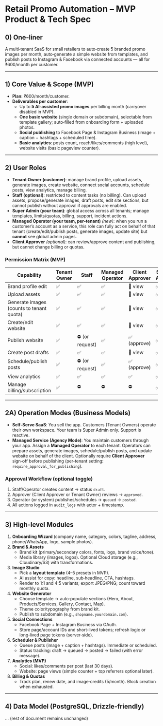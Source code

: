 # Retail Promo Automation – MVP Product & Tech Spec

## 0) One‑liner
A multi‑tenant SaaS for small retailers to auto‑create 5 branded promo images per month, auto‑generate a simple website from templates, and publish posts to Instagram & Facebook via connected accounts — all for ₹600/month per customer.

---

## 1) Core Value & Scope (MVP)
- **Plan**: ₹600/month/customer.
- **Deliverables per customer**:
  - Up to **5 AI‑assisted promo images** per billing month (carryover disabled in MVP).
  - **One basic website** (single domain or subdomain), selectable from template gallery; auto‑filled from onboarding form + uploaded photos.
  - **Social publishing** to Facebook Page & Instagram Business (image + caption + hashtags + scheduled time).
  - **Basic analytics**: posts count, reach/likes/comments (high level), website visits (basic pageview counter).

---

## 2) User Roles
- **Tenant Owner (customer)**: manage brand profile, upload assets, generate images, create website, connect social accounts, schedule posts, view analytics, manage billing.
- **Staff (optional)**: restricted to content tasks (no billing). Can upload assets, propose/generate images, draft posts, edit site sections, but cannot publish without approval if approvals are enabled.
- **Super Admin (your team)**: global access across all tenants; manage templates, limits/quotas, billing, support, incident actions.
- **Managed Operator (your team, per‑tenant)** *(new)*: when you run a customer’s account as a service, this role can fully act on behalf of that tenant (create/edit/publish posts, generate images, update site) but **cannot** see global admin pages. 
- **Client Approver** *(optional)*: can review/approve content and publishing, but cannot change billing or quotas.

### Permission Matrix (MVP)
| Capability | Tenant Owner | Staff | Managed Operator | Client Approver | Super Admin |
|---|---|---|---|---|---|
| Brand profile edit | ✅ | ✅ | ✅ | 🔎 view | ✅ |
| Upload assets | ✅ | ✅ | ✅ | 🔎 view | ✅ |
| Generate images (counts to tenant quota) | ✅ | ✅ | ✅ | 🔎 view | ✅ |
| Create/edit website | ✅ | ✅ | ✅ | 🔎 view | ✅ |
| Publish website | ✅ | ⛔ (or request) | ✅ | ✅ (approve) | ✅ |
| Create post drafts | ✅ | ✅ | ✅ | 🔎 view | ✅ |
| Schedule/publish posts | ✅ | ⛔ (or request) | ✅ | ✅ (approve) | ✅ |
| View analytics | ✅ | ✅ | ✅ | ✅ | ✅ |
| Manage billing/subscription | ✅ | ⛔ | ⛔ | ⛔ | ✅ |

---


## 2A) Operation Modes (Business Models)
- **Self‑Serve SaaS**: You sell the app. Customers (Tenant Owners) operate their own workspace. Your team is Super Admin only. Support is reactive.
- **Managed Service (Agency Mode)**: You maintain customers through your app. Assign a **Managed Operator** to each tenant. Operators can prepare assets, generate images, schedule/publish posts, and update website on behalf of the client. Optionally require **Client Approver** sign‑off before publishing (per‑tenant setting: `require_approval_for_publishing`).

### Approval Workflow (optional toggle)
1. Staff/Operator creates content → status `draft`.
2. Approver (Client Approver or Tenant Owner) reviews → `approved`.
3. Operator (or system) publishes/schedules → `queued` → `posted`.
4. All actions logged in `audit_logs` with actor + timestamp.

---

## 3) High‑level Modules
1. **Onboarding Wizard** (company name, category, colors, tagline, address, phone/WhatsApp, logo, sample photos).
2. **Brand & Assets**
   - Brand kit (primary/secondary colors, fonts, logo, brand voice/tone).
   - Media library (images, logos). Optional Cloud storage (e.g., Cloudinary/S3) with transformations.
3. **Image Studio**
   - Pick a **layout template** (4–5 presets in MVP).
   - AI assist for copy: headline, sub‑headline, CTA, hashtags.
   - Render to 1:1 and 4:5 variants; export JPEG/PNG; count toward monthly quota.
4. **Website Generator**
   - Choose template → auto‑populate sections (Hero, About, Products/Services, Gallery, Contact, Map).
   - Theme color/typography from brand kit.
   - Publish to subdomain (e.g., `shopname.yourdomain.com`).
5. **Social Connections**
   - Facebook Page + Instagram Business via OAuth.
   - Store page/account IDs and short‑lived tokens; refresh logic or long‑lived page tokens (server‑side).
6. **Scheduler & Publisher**
   - Queue posts (image + caption + hashtags). Immediate or scheduled.
   - Status tracking: draft → queued → posted → failed (with error message).
7. **Analytics (MVP)**
   - Social: likes/comments per post (last 30 days). 
   - Website: page views (simple counter + top referrers optional later).
8. **Billing & Quotas**
   - Track plan, renew date, and image‑credits (5/month). Block creation when exhausted.

---

## 4) Data Model (PostgreSQL, Drizzle‑friendly)
... (rest of document remains unchanged)

